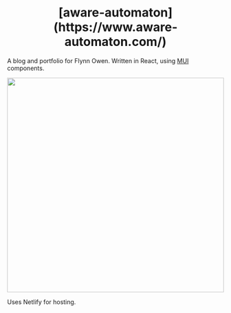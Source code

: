 <h1 align="center"> [aware-automaton](https://www.aware-automaton.com/) </h1>

A blog and portfolio for Flynn Owen. Written in React, using [MUI](https://mui.com/) components. 

<img align="center" width="100%" height="500" src="src/images/projects/Aware.gif"/>

Uses Netlify for hosting.
